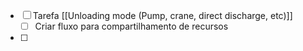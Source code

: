 
- [ ] Tarefa [[Unloading mode (Pump, crane, direct discharge, etc)]]
	- [ ] Criar fluxo para compartilhamento de recursos
- [ ] 
